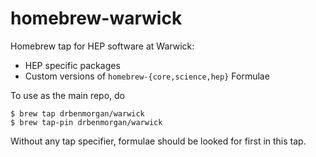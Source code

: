 # homebrew-warwick
Homebrew tap for HEP software at Warwick:

- HEP specific packages
- Custom versions of `homebrew-{core,science,hep}` Formulae

To use as the main repo, do

```console
$ brew tap drbenmorgan/warwick
$ brew tap-pin drbenmorgan/warwick
```

Without any tap specifier, formulae should be looked for first in this tap.
